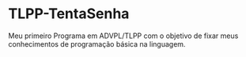 # TLPP-TentaSenha
Meu primeiro Programa em ADVPL/TLPP com o objetivo de fixar meus conhecimentos de programação básica na linguagem. 
